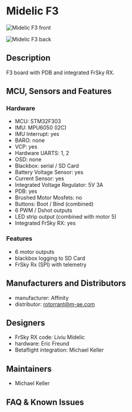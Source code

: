 # Midelic F3


![Midelic F3 front](https://raw.githubusercontent.com/wiki/betaflight/betaflight/images/boards/midelicf3/midelicf3_front.jpg)

![Midelic F3 back](https://raw.githubusercontent.com/wiki/betaflight/betaflight/images/boards/midelicf3/midelicf3_back.jpg)

## Description

F3 board with PDB and integrated FrSky RX.

## MCU, Sensors and Features

### Hardware

  - MCU: STM32F303
  - IMU: MPU6050 (I2C) 
  - IMU Interrupt: yes
  - BARO: none
  - VCP: yes
  - Hardware UARTS: 1, 2
  - OSD: none
  - Blackbox: serial / SD Card
  - Battery Voltage Sensor: yes
  - Current Sensor: yes
  - Integrated Voltage Regulator: 5V 3A
  - PDB: yes
  - Brushed Motor Mosfets: no
  - Buttons: Boot / Bind (combined)
  - 6 PWM / Dshot outputs
  - LED strip output (combined with motor 5)
  - Integrated FrSky RX: yes


### Features

  - 6 motor outputs
  - blackbox logging to SD Card
  - FrSky Rx (SPI) with telemetry


## Manufacturers and Distributors

  - manufacturer: Affinity
  - distributor: rotorrant@m-ae.com


## Designers

 - FrSky RX code: Liviu Midelic
 - hardware: Eric Freund
 - Betaflight integration: Michael Keller
 

## Maintainers

 - Michael Keller


## FAQ & Known Issues

